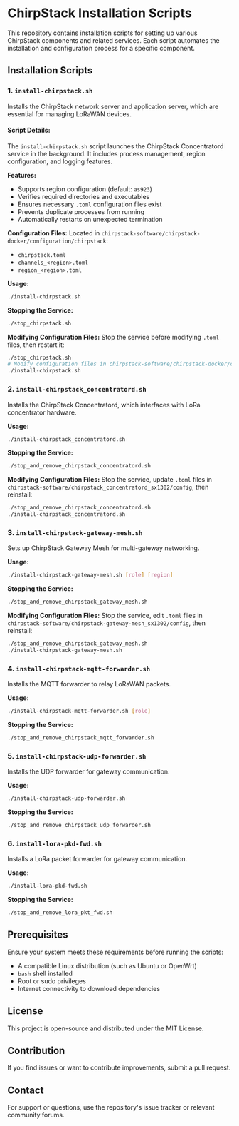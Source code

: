 # ChirpStack Installation Scripts

This repository contains installation scripts for setting up various ChirpStack components and related services. Each script automates the installation and configuration process for a specific component.

## Installation Scripts

### 1. `install-chirpstack.sh`
Installs the ChirpStack network server and application server, which are essential for managing LoRaWAN devices.

#### Script Details:
The `install-chirpstack.sh` script launches the ChirpStack Concentratord service in the background. It includes process management, region configuration, and logging features.

**Features:**
- Supports region configuration (default: `as923`)
- Verifies required directories and executables
- Ensures necessary `.toml` configuration files exist
- Prevents duplicate processes from running
- Automatically restarts on unexpected termination

**Configuration Files:**
Located in `chirpstack-software/chirpstack-docker/configuration/chirpstack`:
- `chirpstack.toml`
- `channels_<region>.toml`
- `region_<region>.toml`

**Usage:**
```sh
./install-chirpstack.sh
```

**Stopping the Service:**
```sh
./stop_chirpstack.sh
```

**Modifying Configuration Files:**
Stop the service before modifying `.toml` files, then restart it:
```sh
./stop_chirpstack.sh
# Modify configuration files in chirpstack-software/chirpstack-docker/configuration/chirpstack
./install-chirpstack.sh
```

### 2. `install-chirpstack_concentratord.sh`
Installs the ChirpStack Concentratord, which interfaces with LoRa concentrator hardware.

**Usage:**
```sh
./install-chirpstack_concentratord.sh
```

**Stopping the Service:**
```sh
./stop_and_remove_chirpstack_concentratord.sh
```

**Modifying Configuration Files:**
Stop the service, update `.toml` files in `chirpstack-software/chirpstack_concentratord_sx1302/config`, then reinstall:
```sh
./stop_and_remove_chirpstack_concentratord.sh
./install-chirpstack_concentratord.sh
```

### 3. `install-chirpstack-gateway-mesh.sh`
Sets up ChirpStack Gateway Mesh for multi-gateway networking.

**Usage:**
```sh
./install-chirpstack-gateway-mesh.sh [role] [region]
```

**Stopping the Service:**
```sh
./stop_and_remove_chirpstack_gateway_mesh.sh
```

**Modifying Configuration Files:**
Stop the service, edit `.toml` files in `chirpstack-software/chirpstack-gateway-mesh_sx1302/config`, then reinstall:
```sh
./stop_and_remove_chirpstack_gateway_mesh.sh
./install-chirpstack-gateway-mesh.sh
```

### 4. `install-chirpstack-mqtt-forwarder.sh`
Installs the MQTT forwarder to relay LoRaWAN packets.

**Usage:**
```sh
./install-chirpstack-mqtt-forwarder.sh [role]
```

**Stopping the Service:**
```sh
./stop_and_remove_chirpstack_mqtt_forwarder.sh
```

### 5. `install-chirpstack-udp-forwarder.sh`
Installs the UDP forwarder for gateway communication.

**Usage:**
```sh
./install-chirpstack-udp-forwarder.sh
```

**Stopping the Service:**
```sh
./stop_and_remove_chirpstack_udp_forwarder.sh
```

### 6. `install-lora-pkd-fwd.sh`
Installs a LoRa packet forwarder for gateway communication.

**Usage:**
```sh
./install-lora-pkd-fwd.sh
```

**Stopping the Service:**
```sh
./stop_and_remove_lora_pkt_fwd.sh
```

## Prerequisites
Ensure your system meets these requirements before running the scripts:
- A compatible Linux distribution (such as Ubuntu or OpenWrt)
- `bash` shell installed
- Root or sudo privileges
- Internet connectivity to download dependencies

## License
This project is open-source and distributed under the MIT License.

## Contribution
If you find issues or want to contribute improvements, submit a pull request.

## Contact
For support or questions, use the repository's issue tracker or relevant community forums.

